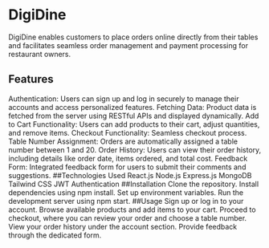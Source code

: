 # DigiDine
DigiDine enables customers to place orders online directly from their tables and facilitates seamless order management and payment processing for restaurant owners.

## Features
Authentication: Users can sign up and log in securely to manage their accounts and access personalized features.
Fetching Data: Product data is fetched from the server using RESTful APIs and displayed dynamically.
Add to Cart Functionality: Users can add products to their cart, adjust quantities, and remove items.
Checkout Functionality: Seamless checkout process.
Table Number Assignment: Orders are automatically assigned a table number between 1 and 20.
Order History: Users can view their order history, including details like order date, items ordered, and total cost.
Feedback Form: Integrated feedback form for users to submit their comments and suggestions.
##Technologies Used
React.js
Node.js
Express.js
MongoDB
Tailwind CSS
JWT Authentication
##Installation
Clone the repository.
Install dependencies using npm install.
Set up environment variables.
Run the development server using npm start.
##Usage
Sign up or log in to your account.
Browse available products and add items to your cart.
Proceed to checkout, where you can review your order and choose a table number.
View your order history under the account section.
Provide feedback through the dedicated form.
